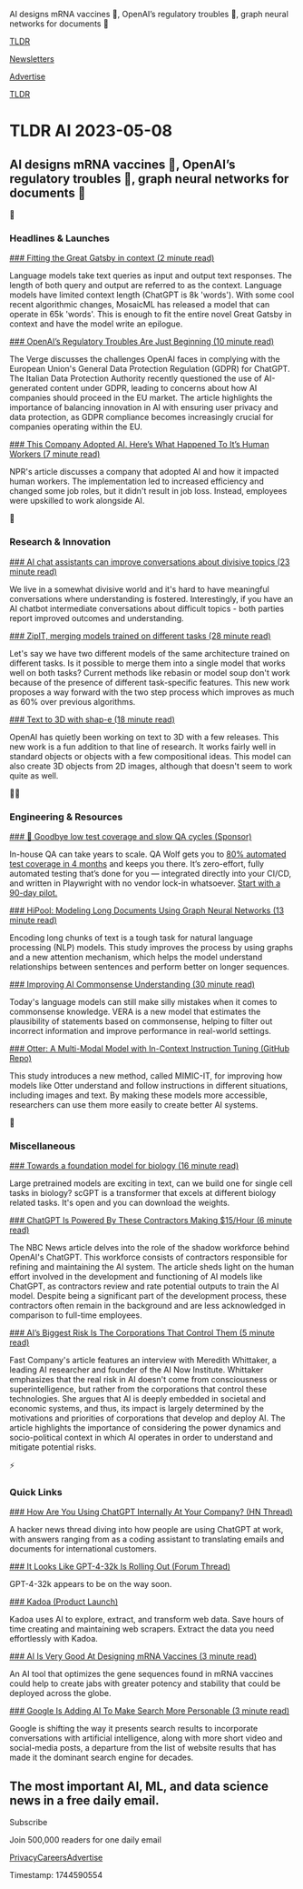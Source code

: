 AI designs mRNA vaccines 🧬, OpenAI’s regulatory troubles 🔏, graph neural networks for documents 📃

[TLDR](/)

[Newsletters](/newsletters)

[Advertise](https://advertise.tldr.tech/)

[TLDR](/)

# TLDR AI 2023-05-08

## AI designs mRNA vaccines 🧬, OpenAI’s regulatory troubles 🔏, graph neural networks for documents 📃

🚀

### Headlines & Launches

[### Fitting the Great Gatsby in context (2 minute read)](https://www.mosaicml.com/blog/mpt-7b?utm_source=tldrai)

Language models take text queries as input and output text responses. The length of both query and output are referred to as the context. Language models have limited context length (ChatGPT is 8k 'words'). With some cool recent algorithmic changes, MosaicML has released a model that can operate in 65k 'words'. This is enough to fit the entire novel Great Gatsby in context and have the model write an epilogue.

[### OpenAI’s Regulatory Troubles Are Just Beginning (10 minute read)](https://www.theverge.com/2023/5/5/23709833/openai-chatgpt-gdpr-ai-regulation-europe-eu-italy?utm_source=tldrai)

The Verge discusses the challenges OpenAI faces in complying with the European Union's General Data Protection Regulation (GDPR) for ChatGPT. The Italian Data Protection Authority recently questioned the use of AI-generated content under GDPR, leading to concerns about how AI companies should proceed in the EU market. The article highlights the importance of balancing innovation in AI with ensuring user privacy and data protection, as GDPR compliance becomes increasingly crucial for companies operating within the EU.

[### This Company Adopted AI. Here’s What Happened To It’s Human Workers (7 minute read)](https://www.npr.org/sections/money/2023/05/02/1172791281/this-company-adopted-ai-heres-what-happened-to-its-human-workers?utm_source=tldrai)

NPR's article discusses a company that adopted AI and how it impacted human workers. The implementation led to increased efficiency and changed some job roles, but it didn't result in job loss. Instead, employees were upskilled to work alongside AI.

🧠

### Research & Innovation

[### AI chat assistants can improve conversations about divisive topics (23 minute read)](https://arxiv.org/abs/2302.07268?utm_source=tldrai)

We live in a somewhat divisive world and it's hard to have meaningful conversations where understanding is fostered. Interestingly, if you have an AI chatbot intermediate conversations about difficult topics - both parties report improved outcomes and understanding.

[### ZipIT, merging models trained on different tasks (28 minute read)](https://arxiv.org/abs/2305.03053?utm_source=tldrai)

Let's say we have two different models of the same architecture trained on different tasks. Is it possible to merge them into a single model that works well on both tasks? Current methods like rebasin or model soup don't work because of the presence of different task-specific features. This new work proposes a way forward with the two step process which improves as much as 60% over previous algorithms.

[### Text to 3D with shap-e (18 minute read)](https://arxiv.org/abs/2305.02463?utm_source=tldrai)

OpenAI has quietly been working on text to 3D with a few releases. This new work is a fun addition to that line of research. It works fairly well in standard objects or objects with a few compositional ideas. This model can also create 3D objects from 2D images, although that doesn't seem to work quite as well.

👨‍💻

### Engineering & Resources

[### 👋 Goodbye low test coverage and slow QA cycles (Sponsor)](https://www.qawolf.com/?utm_campaign=DeveloperPlacement05032023&amp;utm_source=tldrai&amp;utm_medium=newsletter)

In-house QA can take years to scale. QA Wolf gets you to [80% automated test coverage in 4 months](https://www.qawolf.com/?utm_campaign=DeveloperPlacement05032023&utm_source=tldrai&utm_medium=newsletter) and keeps you there. It’s zero-effort, fully automated testing that’s done for you — integrated directly into your CI/CD, and written in Playwright with no vendor lock-in whatsoever. [Start with a 90-day pilot.](https://www.qawolf.com/?utm_campaign=DeveloperPlacement05032023&utm_source=tldrai&utm_medium=newsletter)

[### HiPool: Modeling Long Documents Using Graph Neural Networks (13 minute read)](https://arxiv.org/abs/2305.03319?utm_source=tldrai)

Encoding long chunks of text is a tough task for natural language processing (NLP) models. This study improves the process by using graphs and a new attention mechanism, which helps the model understand relationships between sentences and perform better on longer sequences.

[### Improving AI Commonsense Understanding (30 minute read)](https://arxiv.org/abs/2305.03695?utm_source=tldrai)

Today's language models can still make silly mistakes when it comes to commonsense knowledge. VERA is a new model that estimates the plausibility of statements based on commonsense, helping to filter out incorrect information and improve performance in real-world settings.

[### Otter: A Multi-Modal Model with In-Context Instruction Tuning (GitHub Repo)](https://github.com/Luodian/Otter?utm_source=tldrai)

This study introduces a new method, called MIMIC-IT, for improving how models like Otter understand and follow instructions in different situations, including images and text. By making these models more accessible, researchers can use them more easily to create better AI systems.

🎁

### Miscellaneous

[### Towards a foundation model for biology (16 minute read)](https://www.biorxiv.org/content/10.1101/2023.04.30.538439v1?utm_source=tldrai)

Large pretrained models are exciting in text, can we build one for single cell tasks in biology? scGPT is a transformer that excels at different biology related tasks. It's open and you can download the weights.

[### ChatGPT Is Powered By These Contractors Making $15/Hour (6 minute read)](https://www.nbcnews.com/tech/innovation/openai-chatgpt-ai-jobs-contractors-talk-shadow-workforce-powers-rcna81892?utm_source=tldrai)

The NBC News article delves into the role of the shadow workforce behind OpenAI's ChatGPT. This workforce consists of contractors responsible for refining and maintaining the AI system. The article sheds light on the human effort involved in the development and functioning of AI models like ChatGPT, as contractors review and rate potential outputs to train the AI model. Despite being a significant part of the development process, these contractors often remain in the background and are less acknowledged in comparison to full-time employees.

[### AI’s Biggest Risk Is The Corporations That Control Them (5 minute read)](https://www.fastcompany.com/90892235/researcher-meredith-whittaker-says-ais-biggest-risk-isnt-consciousness-its-the-corporations-that-control-them?utm_source=tldrai)

Fast Company's article features an interview with Meredith Whittaker, a leading AI researcher and founder of the AI Now Institute. Whittaker emphasizes that the real risk in AI doesn't come from consciousness or superintelligence, but rather from the corporations that control these technologies. She argues that AI is deeply embedded in societal and economic systems, and thus, its impact is largely determined by the motivations and priorities of corporations that develop and deploy AI. The article highlights the importance of considering the power dynamics and socio-political context in which AI operates in order to understand and mitigate potential risks.

⚡️

### Quick Links

[### How Are You Using ChatGPT Internally At Your Company? (HN Thread)](https://news.ycombinator.com/item?id=35846386?utm_source=tldrai)

A hacker news thread diving into how people are using ChatGPT at work, with answers ranging from as a coding assistant to translating emails and documents for international customers.

[### It Looks Like GPT-4-32k Is Rolling Out (Forum Thread)](https://community.openai.com/t/it-looks-like-gpt-4-32k-is-rolling-out/194615?utm_source=tldrai)

GPT-4-32k appears to be on the way soon.

[### Kadoa (Product Launch)](https://www.producthunt.com/posts/kadoa?utm_source=tldrai)

Kadoa uses AI to explore, extract, and transform web data. Save hours of time creating and maintaining web scrapers. Extract the data you need effortlessly with Kadoa.

[### AI Is Very Good At Designing mRNA Vaccines (3 minute read)](https://www.nature.com/articles/d41586-023-01487-y?utm_source=tldrai)

An AI tool that optimizes the gene sequences found in mRNA vaccines could help to create jabs with greater potency and stability that could be deployed across the globe.

[### Google Is Adding AI To Make Search More Personable (3 minute read)](https://www.wsj.com/articles/google-search-ai-artificial-intelligence-chatbot-tiktok-67c08870?mod=djemalertNEWS?utm_source=tldrai)

Google is shifting the way it presents search results to incorporate conversations with artificial intelligence, along with more short video and social-media posts, a departure from the list of website results that has made it the dominant search engine for decades.

## The most important AI, ML, and data science news in a free daily email.

Subscribe

Join 500,000 readers for one daily email

[Privacy](/privacy)[Careers](https://jobs.ashbyhq.com/tldr.tech)[Advertise](/ai/advertise)

Timestamp: 1744590554